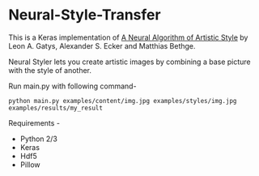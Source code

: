 # Neural-Style-Transfer

This is a Keras implementation of [A Neural Algorithm of Artistic Style](https://arxiv.org/abs/1508.06576 "Paper") by Leon A. Gatys, Alexander S. Ecker and Matthias Bethge.

Neural Styler lets you create artistic images by combining a base picture with the style of another.

Run main.py with following command-

`python main.py examples/content/img.jpg examples/styles/img.jpg examples/results/my_result`



Requirements - 
 - Python 2/3
 - Keras
 - Hdf5
 - Pillow
